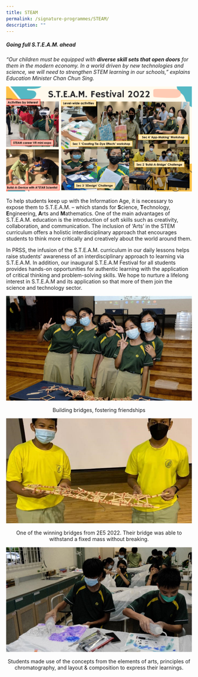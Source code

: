 ```yaml
---
title: STEAM
permalink: /signature-programmes/STEAM/
description: ""
---
```

##### Going full S.T.E.A.M. ahead

_“Our children must be equipped with **diverse skill sets that open doors** for them in the modern economy. In a world driven by new technologies and science, we will need to strengthen STEM learning in our schools,” explains Education Minister Chan Chun Sing._

![](/images/Steam.png)

To help students keep up with the Information Age, it is necessary to expose them to S.T.E.A.M. – which stands for **S**cience, **T**echnology, **E**ngineering, **A**rts and **M**athematics. One of the main advantages of S.T.E.A.M. education is the introduction of soft skills such as creativity, collaboration, and communication. The inclusion of ‘Arts’ in the STEM curriculum offers a holistic interdisciplinary approach that encourages students to think more critically and creatively about the world around them.

In PRSS, the infusion of the S.T.E.A.M. curriculum in our daily lessons helps raise students’ awareness of an interdisciplinary approach to learning via S.T.E.A.M. In addition, our inaugural S.T.E.A.M Festival for all students provides hands-on opportunities for authentic learning with the application of critical thinking and problem-solving skills. We hope to nurture a lifelong interest in S.T.E.A.M and its application so that more of them join the science and technology sector.

![](/images/Steam%202.png)
<center>Building bridges, fostering friendships</center>

![](/images/Steam%203.png)
<center>One of the winning bridges from 2E5 2022. Their bridge was able to withstand a fixed mass without breaking.</center>

![](/images/Steam%204.png)
<center>Students made use of the concepts from the elements of arts, principles of chromatography, and layout & composition to express their learnings.</center>